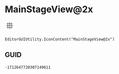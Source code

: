 # MainStageView@2x
![](/img/MainStageView@2x.png)

``` CSharp
EditorGUIUtility.IconContent("MainStageView@2x")
```
## GUID
```
-1712647720307149611
```

